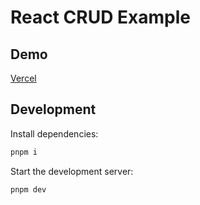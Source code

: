 # React CRUD Example

## Demo

[Vercel](https://react-crud-example.vercel.app/)

## Development

Install dependencies:

````bash
pnpm i
````

Start the development server:

````bash
pnpm dev
````

